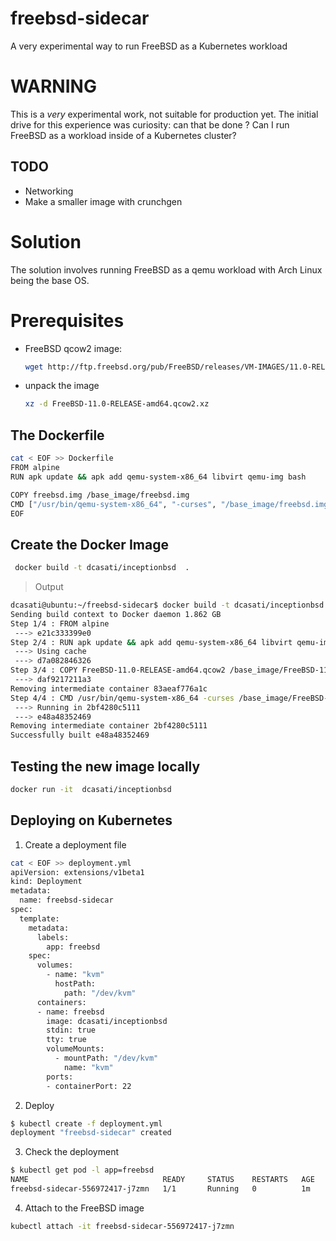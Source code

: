 # freebsd-sidecar
A very experimental way to run FreeBSD as a Kubernetes workload 

# WARNING

This is a _very_ experimental work, not suitable for production yet. The initial drive for this experience was curiosity: can that be done ? Can I run FreeBSD as a workload inside of a Kubernetes cluster?

## TODO
 - Networking
 - Make a smaller image with crunchgen

# Solution

The solution involves running FreeBSD as a qemu workload with Arch Linux being the base OS.

# Prerequisites

- FreeBSD qcow2 image: 
  ```bash
  wget http://ftp.freebsd.org/pub/FreeBSD/releases/VM-IMAGES/11.0-RELEASE/amd64/Latest/FreeBSD-11.0-RELEASE-amd64.qcow2.xz
  ```
- unpack the image

  ```bash
  xz -d FreeBSD-11.0-RELEASE-amd64.qcow2.xz
  ```

## The Dockerfile

```bash
cat < EOF >> Dockerfile
FROM alpine
RUN apk update && apk add qemu-system-x86_64 libvirt qemu-img bash

COPY freebsd.img /base_image/freebsd.img
CMD ["/usr/bin/qemu-system-x86_64", "-curses", "/base_image/freebsd.img"]
EOF
```

## Create the Docker Image

```bash
 docker build -t dcasati/inceptionbsd  .
 ```
> Output
```bash
dcasati@ubuntu:~/freebsd-sidecar$ docker build -t dcasati/inceptionbsd  .
Sending build context to Docker daemon 1.862 GB
Step 1/4 : FROM alpine
 ---> e21c333399e0
Step 2/4 : RUN apk update && apk add qemu-system-x86_64 libvirt qemu-img bash
 ---> Using cache
 ---> d7a082846326
Step 3/4 : COPY FreeBSD-11.0-RELEASE-amd64.qcow2 /base_image/FreeBSD-11.0-RELEASE-amd64.qcow2
 ---> daf9217211a3
Removing intermediate container 83aeaf776a1c
Step 4/4 : CMD /usr/bin/qemu-system-x86_64 -curses /base_image/FreeBSD-11.0-RELEASE-amd64.qcow2
 ---> Running in 2bf4280c5111
 ---> e48a48352469
Removing intermediate container 2bf4280c5111
Successfully built e48a48352469
```

## Testing the new image locally

```bash
docker run -it  dcasati/inceptionbsd
```

## Deploying on Kubernetes

1. Create a deployment file

```bash
cat < EOF >> deployment.yml
apiVersion: extensions/v1beta1
kind: Deployment
metadata:
  name: freebsd-sidecar
spec:
  template:
    metadata:
      labels:
        app: freebsd
    spec:
      volumes:
        - name: "kvm"
          hostPath:
            path: "/dev/kvm"
      containers:
      - name: freebsd
        image: dcasati/inceptionbsd
        stdin: true
        tty: true
        volumeMounts:
          - mountPath: "/dev/kvm"
            name: "kvm"
        ports:
        - containerPort: 22
 ```
2. Deploy

```bash
$ kubectl create -f deployment.yml
deployment "freebsd-sidecar" created
```

3. Check the deployment

```bash
$ kubectl get pod -l app=freebsd
NAME                              READY     STATUS    RESTARTS   AGE
freebsd-sidecar-556972417-j7zmn   1/1       Running   0          1m
```
4. Attach to the FreeBSD image

```bash
kubectl attach -it freebsd-sidecar-556972417-j7zmn 
```
